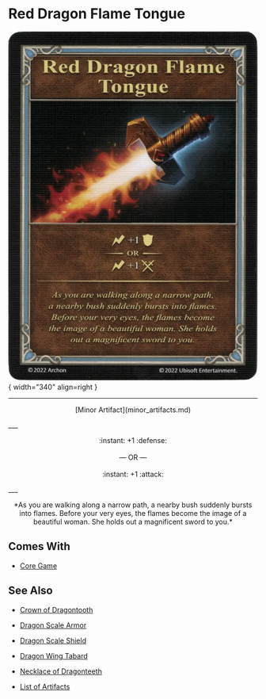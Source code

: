 # Red Dragon Flame Tongue

![Red Dragon Flame Tongue](../assets/artifacts_minor-red_dragon_flame_tongue.webp){ width="340" align=right }
___
<p style="text-align: center;" markdown>[Minor Artifact](minor_artifacts.md)</p>
___
<p style="text-align: center;" markdown>:instant: +1 :defense:<br><br>— OR —<br><br>:instant: +1 :attack:</p>
___
<p style="text-align: center;" markdown>*As you are walking along a narrow path, a nearby bush suddenly bursts into flames. Before your very eyes, the flames become the image of a beautiful woman. She holds out a magnificent sword to you.*</p>


## Comes With

- [Core Game](../content.md)


## See Also

- [Crown of Dragontooth](crown_of_dragontooth.md)
- [Dragon Scale Armor](dragon_scale_armor.md)
- [Dragon Scale Shield](dragon_scale_shield.md)
- [Dragon Wing Tabard](dragon_wing_tabard.md)
- [Necklace of Dragonteeth](necklace_of_dragonteeth.md)

- [List of Artifacts](index.md)
